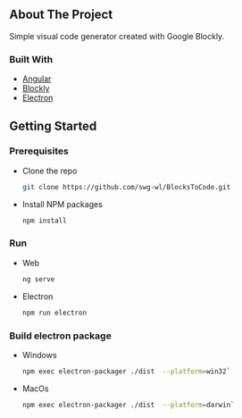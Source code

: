 ## About The Project

Simple visual code generator created with Google Blockly.


### Built With

* [Angular](https://angular.io/)
* [Blockly](https://developers.google.com/blockly)
* [Electron](https://www.electronjs.org/)

## Getting Started

### Prerequisites

* Clone the repo
   ```sh
   git clone https://github.com/swg-wl/BlocksToCode.git
   ```
* Install NPM packages
   ```sh
   npm install
   ```

### Run

* Web
   ```sh
   ng serve
   ```
* Electron
   ```sh
   npm run electron
   ```

### Build electron package

* Windows
  ```sh
  npm exec electron-packager ./dist  --platform=win32`
  ```
* MacOs
  ```sh
  npm exec electron-packager ./dist  --platform=darwin`
  ```

